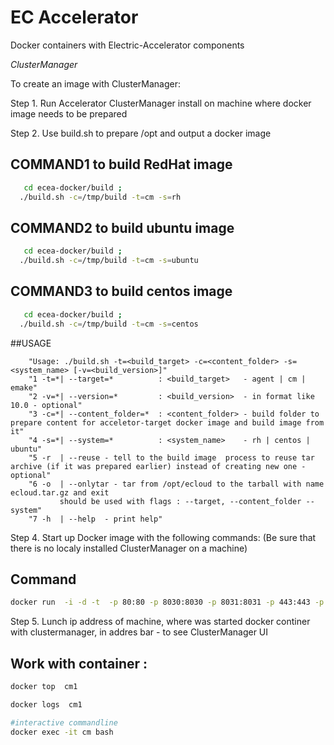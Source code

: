 # EC Accelerator
Docker containers with Electric-Accelerator components

   *ClusterManager*
  
To create an image with ClusterManager:



Step 1. Run Accelerator ClusterManager install on machine where docker image needs to be prepared

Step 2. Use build.sh to prepare /opt and output a docker image


## COMMAND1 to build RedHat image
```bash
   cd ecea-docker/build ;
  ./build.sh -c=/tmp/build -t=cm -s=rh
```

## COMMAND2 to build ubuntu image
```bash
   cd ecea-docker/build ;
  ./build.sh -c=/tmp/build -t=cm -s=ubuntu
```

## COMMAND3 to build centos image
```bash
   cd ecea-docker/build ;
  ./build.sh -c=/tmp/build -t=cm -s=centos
```

##USAGE
```
    "Usage: ./build.sh -t=<build_target> -c=<content_folder> -s=<system_name> [-v=<build_version>]"
    "1 -t=*| --target=*          : <build_target>   - agent | cm | emake"
    "2 -v=*| --version=*         : <build_version>  - in format like 10.0 - optional"
    "3 -c=*| --content_folder=*  : <content_folder> - build folder to prepare content for acceletor-target docker image and build image from it"
    "4 -s=*| --system=*          : <system_name>    - rh | centos | ubuntu" 
    "5 -r  | --reuse - tell to the build image  process to reuse tar archive (if it was prepared earlier) instead of creating new one - optional" 
    "6 -o  | --onlytar - tar from /opt/ecloud to the tarball with name ecloud.tar.gz and exit
           should be used with flags : --target, --content_folder --system"
    "7 -h  | --help  - print help" 
```
Step 4. Start up Docker image with the following commands:
(Be sure that there is no localy installed ClusterManager on a machine)

## Command

```bash
docker run  -i -d -t  -p 80:80 -p 8030:8030 -p 8031:8031 -p 443:443 -p 3306:3306 --name=cm1  cm_10.0_rh_alpha
```
Step 5. Lunch ip address of machine, where was started docker continer with clustermanager, in addres bar  - to see ClusterManager UI 


## Work with container :

```bash
docker top  cm1
```
```bash
docker logs  cm1
```

```bash
#interactive commandline
docker exec -it cm bash
```
